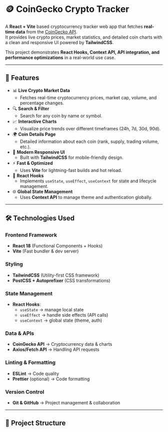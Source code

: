 # 🪙 CoinGecko Crypto Tracker

A **React + Vite** based cryptocurrency tracker web app that fetches **real-time data** from the [CoinGecko API](https://www.coingecko.com/en/api).  
It provides live crypto prices, market statistics, and detailed coin charts with a clean and responsive UI powered by **TailwindCSS**.  

This project demonstrates **React Hooks, Context API, API integration, and performance optimizations** in a real-world use case.

---

## 🚀 Features

- 📊 **Live Crypto Market Data**
  - Fetches real-time cryptocurrency prices, market cap, volume, and percentage changes.
- 🔍 **Search & Filter**
  - Search for any coin by name or symbol.
- 📈 **Interactive Charts**
  - Visualize price trends over different timeframes (24h, 7d, 30d, 90d).
- 🌍 **Coin Details Page**
  - Detailed information about each coin (rank, supply, trading volume, etc.).
- 🎨 **Modern Responsive UI**
  - Built with **TailwindCSS** for mobile-friendly design.
- ⚡ **Fast & Optimized**
  - Uses **Vite** for lightning-fast builds and hot reload.
- 🔄 **React Hooks**
  - Implements `useState`, `useEffect`, `useContext` for state and lifecycle management.
- 🌐 **Global State Management**
  - Uses **Context API** to manage theme and authentication globally.

---

## 🛠️ Technologies Used

### **Frontend Framework**
- **React 18** (Functional Components + Hooks)  
- **Vite** (Fast bundler & dev server)

### **Styling**
- **TailwindCSS** (Utility-first CSS framework)  
- **PostCSS + Autoprefixer** (CSS transformations)

### **State Management**
- **React Hooks**:  
  - `useState` → manage local state  
  - `useEffect` → handle side effects (API calls)  
  - `useContext` → global state (theme, auth)

### **Data & APIs**
- **CoinGecko API** → Cryptocurrency data & charts  
- **Axios/Fetch API** → Handling API requests

### **Linting & Formatting**
- **ESLint** → Code quality  
- **Prettier** (optional) → Code formatting  

### **Version Control**
- **Git & GitHub** → Project management & collaboration

---

## 📂 Project Structure


